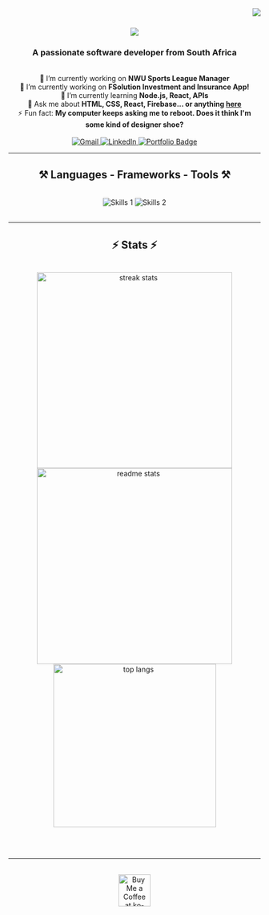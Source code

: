 <img align="right" src="https://komarev.com/ghpvc/?username=FSolution&label=Profile%20views&color=008000&style=flat" />

<h1 align="center">
  <img src="https://readme-typing-svg.herokuapp.com/?font=Righteous&size=35&center=true&vCenter=true&width=500&height=70&duration=4000&lines=Hi+There!+👋;+I'm+Forget+Nukeri!;" />
</h1>

<h3 align="center">A passionate software developer from South Africa</h3>

<br/>

<div align="center">
  🔭 I’m currently working on <b>NWU Sports League Manager</b><br/>
  🔭 I’m currently working on <b>FSolution Investment and Insurance App!</b><br/>
  🌱 I’m currently learning <b>Node.js, React, APIs</b><br/>
  💬 Ask me about <b>HTML, CSS, React, Firebase... or anything <a href="https://github.com/09JESUS?tab=repositories" target="_blank">here</a></b><br/>
  ⚡ Fun fact: <b>My computer keeps asking me to reboot. Does it think I'm some kind of designer shoe?</b>
</div>

<br/>

<div align="center">
  <a href="mailto:nhlamuloftee@gmail.com" target="_blank" rel="noopener noreferrer">
    <img src="https://img.shields.io/badge/Gmail-333333?style=for-the-badge&logo=gmail&logoColor=red" alt="Gmail" />
  </a>
  <a href="https://www.linkedin.com/in/forget-nukeri-5b3228287/" target="_blank" rel="noopener noreferrer">
    <img src="https://img.shields.io/badge/LinkedIn-0077B5?style=for-the-badge&logo=linkedin&logoColor=white" alt="LinkedIn" />
  </a>
  <a href="https://virtual-cv-ruddy.vercel.app/" target="_blank" rel="noopener noreferrer">
    <img src="https://img.shields.io/badge/Portfolio-FF5722?style=for-the-badge&logo=google-chrome&logoColor=white" alt="Portfolio Badge" />
  </a>
</div>

<hr/>

<h2 align="center">⚒️ Languages - Frameworks - Tools ⚒️</h2>

<br/>

<div align="center">
  <img src="https://skillicons.dev/icons?i=react,bootstrap,mui,html,css,vscode,github,figma,tailwind,git,r" alt="Skills 1" />
  <img src="https://skillicons.dev/icons?i=nodejs,python,javascript,typescript,mongodb,c,java,nextjs,mysql,flask" alt="Skills 2" />
</div>

<br/>

<hr/>

<h2 align="center">⚡ Stats ⚡</h2>

<br/>

<div align="center">
  <img width="390" src="https://github-readme-streak-stats.herokuapp.com/?user=FSolution&count_private=true&theme=react&border_radius=10" alt="streak stats" />
  <img width="390" src="https://github-readme-stats.vercel.app/api?username=FSolution&count_private=true&show_icons=true&theme=react&rank_icon=github&border_radius=10" alt="readme stats" />
  <br/>
  <img width="325" src="https://github-readme-stats.vercel.app/api/top-langs?username=FSolution&hide=HTML&langs_count=8&layout=compact&theme=react&border_radius=10&size_weight=0.5&count_weight=0.5&exclude_repo=github-readme-stats" alt="top langs" />
</div>

<br/><br/>

<hr/>

<br/>

<div align="center">
  <a href="https://github.com/09JESUS?tab=repositories" target="_blank" rel="noopener noreferrer">
    <img height="64" src="https://storage.ko-fi.com/cdn/kofi1.png?v=3" alt="Buy Me a Coffee at ko-fi.com" style="border:0;" />
  </a>
</div>

<br/>
